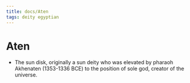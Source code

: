 ```yaml
---
title: docs/Aten
tags: deity egyptian
---
```


# Aten
- The sun disk, originally a sun deity who was elevated by pharaoh Akhenaten (1353-1336 BCE) to the position of sole god, creator of the universe.